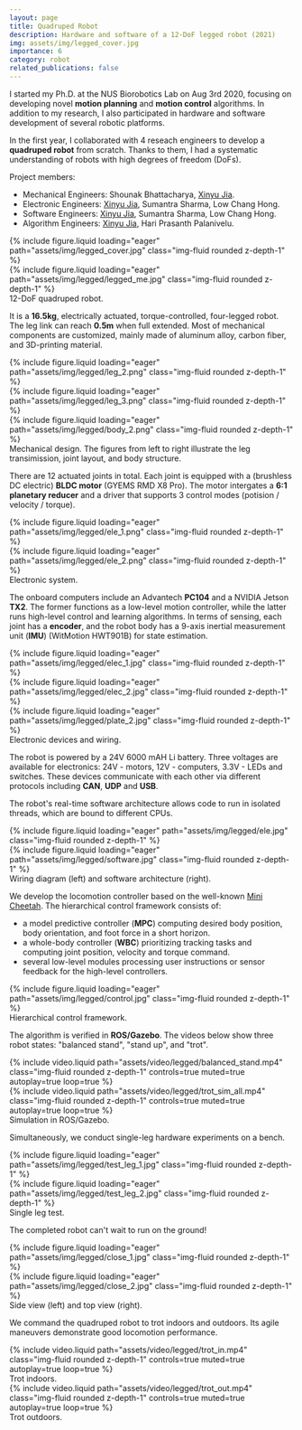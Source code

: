 ```yaml
---
layout: page
title: Quadruped Robot
description: Hardware and software of a 12-DoF legged robot (2021)
img: assets/img/legged_cover.jpg
importance: 6
category: robot
related_publications: false
---
```


I started my Ph.D. at the NUS Biorobotics Lab on Aug 3rd 2020, focusing on developing novel **motion planning** and **motion control** algorithms. In addition to my research, I also participated in hardware and software development of several robotic platforms.

In the first year, I collaborated with 4 reseach engineers to develop a **quadruped robot** from scratch. Thanks to them, I had a systematic understanding of robots with high degrees of freedom (DoFs).

Project members:
* Mechanical Engineers: Shounak Bhattacharya, <u>Xinyu Jia</u>.
* Electronic Engineers: <u>Xinyu Jia</u>, Sumantra Sharma, Low Chang Hong.
* Software Engineers: <u>Xinyu Jia</u>, Sumantra Sharma, Low Chang Hong.
* Algorithm Engineers: <u>Xinyu Jia</u>, Hari Prasanth Palanivelu.

<div class="row">
    <div class="col-sm mt-3 mt-md-0">
        {% include figure.liquid loading="eager" path="assets/img/legged_cover.jpg" class="img-fluid rounded z-depth-1" %}
    </div>
    <div class="col-sm mt-3 mt-md-0">
        {% include figure.liquid loading="eager" path="assets/img/legged/legged_me.jpg" class="img-fluid rounded z-depth-1" %}
    </div>
</div>
<div class="caption">
    12-DoF quadruped robot.
</div>

It is a **16.5kg**, electrically actuated, torque-controlled, four-legged robot. The leg link can reach **0.5m** when full extended. Most of mechanical components are customized, mainly made of aluminum alloy, carbon fiber, and 3D-printing material. 

<div class="row">
    <div class="col-sm mt-3 mt-md-0">
        {% include figure.liquid loading="eager" path="assets/img/legged/leg_2.png" class="img-fluid rounded z-depth-1" %}
    </div>
    <div class="col-sm mt-3 mt-md-0">
        {% include figure.liquid loading="eager" path="assets/img/legged/leg_3.png" class="img-fluid rounded z-depth-1" %}
    </div>
    <div class="col-sm mt-3 mt-md-0">
        {% include figure.liquid loading="eager" path="assets/img/legged/body_2.png" class="img-fluid rounded z-depth-1" %}
    </div>
</div>
<div class="caption">
    Mechanical design. The figures from left to right illustrate the leg transimission, joint layout, and body structure.
</div>

There are 12 actuated joints in total. Each joint is equipped with a (brushless DC electric) **BLDC motor** (GYEMS RMD X8 Pro). The motor intergates a **6:1 planetary reducer** and a driver that supports 3 control modes (potision / velocity / torque).

<div class="row">
    <div class="col-sm mt-3 mt-md-0">
        {% include figure.liquid loading="eager" path="assets/img/legged/ele_1.png" class="img-fluid rounded z-depth-1" %}
    </div>
    <div class="col-sm mt-3 mt-md-0">
        {% include figure.liquid loading="eager" path="assets/img/legged/ele_2.png" class="img-fluid rounded z-depth-1" %}
    </div>
</div>
<div class="caption">
    Electronic system.
</div>

The onboard computers include an Advantech **PC104** and a NVIDIA Jetson **TX2**. The former functions as a low-level motion controller, while the latter runs high-level control and learning algorithms. In terms of sensing, each joint has a **encoder**, and the robot body has a 9-axis inertial measurement unit (**IMU**) (WitMotion HWT901B) for state estimation. 

<div class="row">
    <div class="col-sm mt-3 mt-md-0">
        {% include figure.liquid loading="eager" path="assets/img/legged/elec_1.jpg" class="img-fluid rounded z-depth-1" %}
    </div>
    <div class="col-sm mt-3 mt-md-0">
        {% include figure.liquid loading="eager" path="assets/img/legged/elec_2.jpg" class="img-fluid rounded z-depth-1" %}
    </div>
    <div class="col-sm mt-3 mt-md-0">
        {% include figure.liquid loading="eager" path="assets/img/legged/plate_2.jpg" class="img-fluid rounded z-depth-1" %}
    </div>
</div>
<div class="caption">
    Electronic devices and wiring.
</div>

The robot is powered by a 24V 6000 mAH Li battery. Three voltages are available for electronics: 24V - motors, 12V - computers, 3.3V - LEDs and switches. These devices communicate with each other via different protocols including **CAN**, **UDP** and **USB**.

The robot's real-time software architecture allows code to run in isolated threads, which are bound to different CPUs.

<div class="row">
    <div class="col-sm mt-3 mt-md-0">
        {% include figure.liquid loading="eager" path="assets/img/legged/ele.jpg" class="img-fluid rounded z-depth-1" %}
    </div>
    <div class="col-sm mt-3 mt-md-0">
        {% include figure.liquid loading="eager" path="assets/img/legged/software.jpg" class="img-fluid rounded z-depth-1" %}
    </div>
</div>
<div class="caption">
    Wiring diagram (left) and software architecture (right).
</div>

We develop the locomotion controller based on the well-known [Mini Cheetah](https://github.com/mit-biomimetics/Cheetah-Software). The hierarchical control framework consists of: 
* a model predictive controller (**MPC**) computing desired body position, body orientation, and foot force in a short horizon.
* a whole-body controller (**WBC**) prioritizing tracking tasks and computing joint position, velocity and torque command.
* several low-level modules processing user instructions or sensor feedback for the high-level controllers. 

<div class="row">
    <div class="col-sm mt-3 mt-md-0">
        {% include figure.liquid loading="eager" path="assets/img/legged/control.jpg" class="img-fluid rounded z-depth-1" %}
    </div>
</div>
<div class="caption">
    Hierarchical control framework.
</div>

The algorithm is verified in **ROS/Gazebo**. The videos below show three robot states: "balanced stand", "stand up", and "trot".

<div class="row">
    <div class="col-sm mt-3 mt-md-0">
        {% include video.liquid path="assets/video/legged/balanced_stand.mp4" class="img-fluid rounded z-depth-1" controls=true muted=true autoplay=true loop=true %}
    </div>
    <div class="col-sm mt-3 mt-md-0">
        {% include video.liquid path="assets/video/legged/trot_sim_all.mp4" class="img-fluid rounded z-depth-1" controls=true muted=true autoplay=true loop=true %}
    </div>
</div>
<div class="caption">
    Simulation in ROS/Gazebo.
</div>

Simultaneously, we conduct single-leg hardware experiments on a bench.

<div class="row">
    <div class="col-sm mt-3 mt-md-0">
        {% include figure.liquid loading="eager" path="assets/img/legged/test_leg_1.jpg" class="img-fluid rounded z-depth-1" %}
    </div>
    <div class="col-sm mt-3 mt-md-0">
        {% include figure.liquid loading="eager" path="assets/img/legged/test_leg_2.jpg" class="img-fluid rounded z-depth-1" %}
    </div>
</div>
<div class="caption">
    Single leg test.
</div>

The completed robot can't wait to run on the ground!

<div class="row">
    <div class="col-sm mt-3 mt-md-0">
        {% include figure.liquid loading="eager" path="assets/img/legged/close_1.jpg" class="img-fluid rounded z-depth-1" %}
    </div>
    <div class="col-sm mt-3 mt-md-0">
        {% include figure.liquid loading="eager" path="assets/img/legged/close_2.jpg" class="img-fluid rounded z-depth-1" %}
    </div>
</div>
<div class="caption">
    Side view (left) and top view (right).
</div>

We command the quadruped robot to trot indoors and outdoors. Its agile maneuvers demonstrate good locomotion performance.

<div class="row">
    <div class="col-sm mt-3 mt-md-0">
        {% include video.liquid path="assets/video/legged/trot_in.mp4" class="img-fluid rounded z-depth-1" controls=true muted=true autoplay=true loop=true %}
    </div>
</div>
<div class="caption">
    Trot indoors.
</div>

<div class="row">
    <div class="col-sm mt-3 mt-md-0">
        {% include video.liquid path="assets/video/legged/trot_out.mp4" class="img-fluid rounded z-depth-1" controls=true muted=true autoplay=true loop=true %}
    </div>
</div>
<div class="caption">
    Trot outdoors.
</div>
